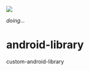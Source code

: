 [![](https://jitpack.io/v/imfms/android-library.svg)](https://jitpack.io/#imfms/android-library)

_doing..._

# android-library
custom-android-library
